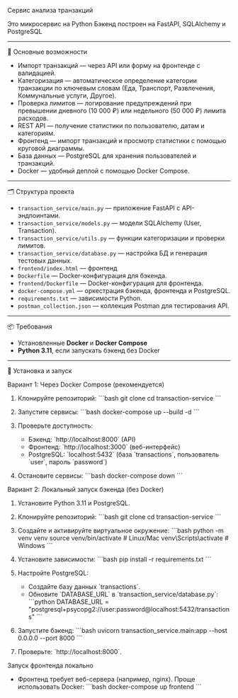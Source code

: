 Сервис анализа транзакций

Это микросервис на Python
Бэкенд построен на FastAPI, SQLAlchemy и PostgreSQL

---

📌 Основные возможности

- Импорт транзакций — через API или форму на фронтенде с валидацией.
- Категоризация — автоматическое определение категории транзакции по ключевым словам (Еда, Транспорт, Развлечения, Коммунальные услуги, Другое).
- Проверка лимитов — логирование предупреждений при превышении дневного (10 000 ₽) или недельного (50 000 ₽) лимита расходов.
- REST API — получение статистики по пользователю, датам и категориям.
- Фронтенд — импорт транзакций и просмотр статистики с помощью круговой диаграммы.
- База данных — PostgreSQL для хранения пользователей и транзакций.
- Docker — удобный деплой с помощью Docker Compose.

---

🗂️ Структура проекта

- `transaction_service/main.py` — приложение FastAPI с API-эндпоинтами.
- `transaction_service/models.py` — модели SQLAlchemy (User, Transaction).
- `transaction_service/utils.py` — функции категоризации и проверки лимитов.
- `transaction_service/database.py` — настройка БД и генерация тестовых данных.
- `frontend/index.html` — фронтенд
- `Dockerfile` — Docker-конфигурация для бэкенда.
- `frontend/Dockerfile` — Docker-конфигурация для фронтенда.
- `docker-compose.yml` — оркестрация бэкенда, фронтенда и PostgreSQL.
- `requirements.txt` — зависимости Python.
- `postman_collection.json` — коллекция Postman для тестирования API.

---

📦 Требования

- Установленные **Docker** и **Docker Compose**
- **Python 3.11**, если запускать бэкенд без Docker

---

🚀 Установка и запуск

Вариант 1: Через Docker Compose (рекомендуется)

   1. Клонируйте репозиторий:
      \`\`\`bash
      git clone <repository-url>
      cd transaction-service
      \`\`\`

   2. Запустите сервисы:
      \`\`\`bash
      docker-compose up --build -d
      \`\`\`

   3. Проверьте доступность:
      - Бэкенд: \`http://localhost:8000\` (API)
      - Фронтенд: \`http://localhost:3000\` (веб-интерфейс)
      - PostgreSQL: \`localhost:5432\` (база \`transactions\`, пользователь \`user\`, пароль \`password\`)

   4. Остановите сервисы:
      \`\`\`bash
      docker-compose down
      \`\`\`

Вариант 2: Локальный запуск бэкенда (без Docker)

   1. Установите Python 3.11 и PostgreSQL.

   2. Клонируйте репозиторий:
      \`\`\`bash
      git clone <repository-url>
      cd transaction-service
      \`\`\`

   3. Создайте и активируйте виртуальное окружение:
      \`\`\`bash
      python -m venv venv
      source venv/bin/activate  # Linux/Mac
      venv\Scripts\activate     # Windows
      \`\`\`

   4. Установите зависимости:
      \`\`\`bash
      pip install -r requirements.txt
      \`\`\`

   5. Настройте PostgreSQL:
      - Создайте базу данных \`transactions\`.
      - Обновите \`DATABASE_URL\` в \`transaction_service/database.py\`:
        \`\`\`python
        DATABASE_URL = "postgresql+psycopg2://user:password@localhost:5432/transactions"
        \`\`\`

   6. Запустите бэкенд:
      \`\`\`bash
      uvicorn transaction_service.main:app --host 0.0.0.0 --port 8000
      \`\`\`

   7. Проверьте: \`http://localhost:8000\`.

Запуск фронтенда локально
   - Фронтенд требует веб-сервера (например, nginx). Проще использовать Docker:
     \`\`\`bash
     docker-compose up frontend
     \`\`\`